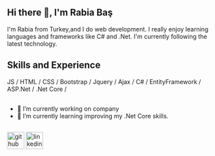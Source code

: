 ## Hi there 👋, I'm Rabia Baş
I'm Rabia from Turkey,and I do web development. I really enjoy learning languages and frameworks like C# and .Net. I'm currently following the latest technology.

## Skills and Experience
JS / HTML / CSS / Bootstrap / Jquery / Ajax / C# / EntityFramework / ASP.Net / .Net Core / 
##
- 🔭 I’m currently working on company 
- 🌱 I’m currently learning improving my .Net Core skills. 
##

[<img src='https://cdn.jsdelivr.net/npm/simple-icons@3.0.1/icons/github.svg' alt='github' height='40'>](https://github.com/rabiaabass)  [<img src='https://cdn.jsdelivr.net/npm/simple-icons@3.0.1/icons/linkedin.svg' alt='linkedin' height='40'>](https://www.linkedin.com/in/rabia-ba%C5%9F-91ab401ba/)  

